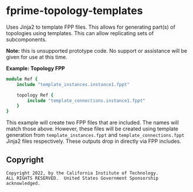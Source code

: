 # fprime-topology-templates

Uses Jinja2 to template FPP files. This allows for generating part(s) of topologies using templates. This can allow
replicating sets of subcomponents.

**Note:** this is unsupported prototype code. No support or assistance will be given for use at this time.

**Example: Topology FPP**
```fpp
module Ref {
    include "template_instances.instance1.fppt"

    topology Ref {
        include "template_connections.instance1.fppt"
    }
}
```

This example will create two FPP files that are included. The names will match those above. However, these files will
be created using template generation from `template_instances.fppt` and `template_connections.fppt` Jinja2 files
respectively. These outputs drop in directly via FPP includes.

## Copyright

```
Copyright 2022, by the California Institute of Technology.
ALL RIGHTS RESERVED.  United States Government Sponsorship
acknowledged.
```
